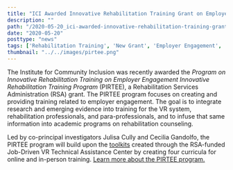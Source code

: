 ```yaml
---
title: "ICI Awarded Innovative Rehabilitation Training Grant on Employer Engagement"
description: ""
path: "/2020-05-20_ici-awarded-innovative-rehabilitation-training-grant-on-employer-engagement"
date: "2020-05-20"
posttype: "news"
tags: ['Rehabilitation Training', 'New Grant', 'Employer Engagement', 'Community Inclusion', 'Explore Vr']
thumbnail: "../../images/pirtee.png"
---
```


The Institute for Community Inclusion was recently awarded the  _Program on Innovative Rehabilitation Training on Employer Engagement Innovative Rehabilitation Training Program_  (PIRTEE), a Rehabilitation Services Administration (RSA) grant. The PIRTEE program focuses on creating and providing training related to employer engagement. The goal is to integrate research and emerging evidence into training for the VR system, rehabilitation professionals, and para-professionals, and to infuse that same information into academic programs on rehabilitation counseling.

Led by co-principal investigators Julisa Cully and Cecilia Gandolfo, the PIRTEE program will build upon the  [toolkits](https://www.explorevr.org/toolkits)  created through the RSA-funded Job-Driven VR Technical Assistance Center by creating four curricula for online and in-person training.  [Learn more about the PIRTEE program.](https://www.explorevr.org/program-innovative-rehabilitation-training-employer-engagement-pirtee)
